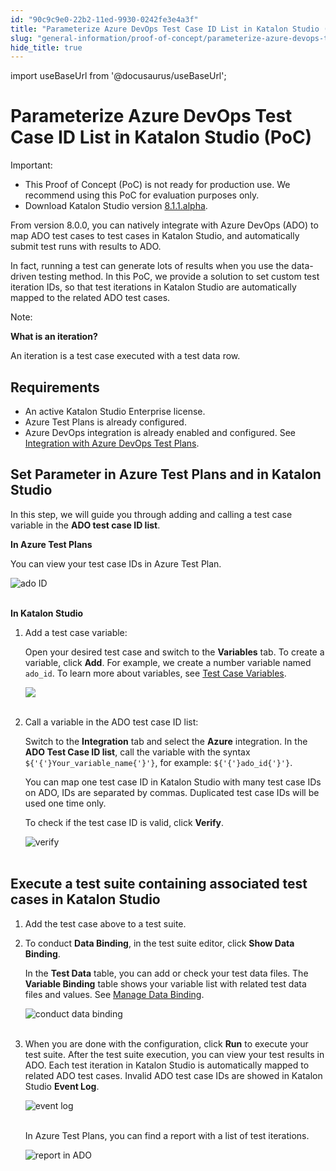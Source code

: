 ```yaml
---
id: "90c9c9e0-22b2-11ed-9930-0242fe3e4a3f"
title: "Parameterize Azure DevOps Test Case ID List in Katalon Studio (PoC)"
slug: "general-information/proof-of-concept/parameterize-azure-devops-test-case-id-list-in-katalon-studio-poc"
hide_title: true
---
```

import useBaseUrl from '@docusaurus/useBaseUrl';


# <a id="id" class="anchor_top_offset"/><a id="ariaid-title1" class="anchor_top_offset"/>Parameterize Azure DevOps Test Case ID List in <span xmlns="http://www.w3.org/1999/xhtml" className="ph">Katalon Studio</span>  (PoC)

<div xmlns="http://www.w3.org/1999/xhtml" className="note important note_important"><span className="note__title">Important:</span> 
  <ul className="ul"><li className="li">This Proof of Concept (PoC) is not ready for production use. We
      recommend using this PoC for evaluation purposes only.</li><li className="li">Download Katalon Studio version <a className="xref j-external-link" href="https://github.com/katalon-studio/katalon-studio/releases/tag/v8.1.1.alpha" target="_blank">8.1.1.alpha</a>.</li></ul>
</div>
<p xmlns="http://www.w3.org/1999/xhtml" className="p">From version 8.0.0, you can natively integrate with Azure DevOps   (ADO) to map ADO test cases to test cases in <span className="ph">Katalon Studio</span>, and   automatically submit test runs with results to ADO.</p> 
<p xmlns="http://www.w3.org/1999/xhtml" className="p">In fact, running a test can generate lots of results when you   use the data-driven testing method. In this PoC, we provide a   solution to set custom test iteration IDs, so that test iterations   in <span className="ph">Katalon Studio</span> are automatically mapped to the related ADO test   cases.</p> 
<div xmlns="http://www.w3.org/1999/xhtml" className="note note note_note"><span className="note__title">Note:</span> 
  <p className="p">
    <strong className="ph b">What is an iteration?</strong>
  </p>
  <p className="p">An iteration is a test case executed with a test data row.</p>
</div>

## Requirements

<ul xmlns="http://www.w3.org/1999/xhtml" className="ul"><li className="li">An active Katalon Studio Enterprise license.</li><li className="li">Azure Test Plans is already configured.</li><li className="li">Azure DevOps integration is already enabled and configured. See     <a className="xref" href="/docs/test-management/integration-for-test-management/configure-azure-devops-test-plans-integration-in-katalon-studio">Integration       with Azure DevOps Test Plans</a>.</li></ul> 

## <a id="id_1" class="anchor_top_offset"/>Set Parameter in Azure Test Plans and in <span xmlns="http://www.w3.org/1999/xhtml" className="ph">Katalon Studio</span> 

<p xmlns="http://www.w3.org/1999/xhtml" className="p">In this step, we will guide you through adding and calling a   test case variable in the <strong className="ph b">ADO test case ID     list</strong>.</p> 
<p xmlns="http://www.w3.org/1999/xhtml" className="p">   <strong className="ph b">In Azure Test Plans</strong> </p> 
<p xmlns="http://www.w3.org/1999/xhtml" className="p">You can view your test case IDs in Azure Test Plan.</p> 
<p xmlns="http://www.w3.org/1999/xhtml" className="p">   <img className="image" src={useBaseUrl("https://github.com/katalon-studio/docs-images/raw/master/katalon-studio/docs/associated-ADO-TC-IDs/test-case-ids.png")} alt="ado ID" /><br /><br /> </p> 
<p xmlns="http://www.w3.org/1999/xhtml" className="p">   <strong className="ph b">In Katalon Studio</strong> </p> 
<ol xmlns="http://www.w3.org/1999/xhtml" className="ol"><li className="li">     <p className="p">Add a test case variable:</p>     <p className="p">Open your desired test case and switch to the       <strong className="ph b">Variables</strong> tab. To create a variable, click       <strong className="ph b">Add</strong>. For example, we create a number variable       named <code className="ph codeph">ado_id</code>. To learn more about variables, see <a className="xref" href="#">Test         Case Variables</a>.</p>     <p className="p">       <img className="image" src={useBaseUrl("https://github.com/katalon-studio/docs-images/raw/master/katalon-studio/docs/associated-ADO-TC-IDs/number-ado_id.png")} /><br /><br />     </p>   </li><li className="li">     <p className="p">Call a variable in the ADO test case ID list:</p>     <p className="p">Switch to the <strong className="ph b">Integration</strong> tab and select the       <strong className="ph b">Azure</strong> integration. In the <strong className="ph b">ADO Test Case ID         list</strong>, call the variable with the syntax       <code className="ph codeph">${'{'}Your_variable_name{'}'}</code>, for example:       <code className="ph codeph">${'{'}ado_id{'}'}</code>.</p>     <p className="p">You can map one test case ID in Katalon Studio with many test       case IDs on ADO, IDs are separated by commas. Duplicated test case       IDs will be used one time only.</p>     <p className="p">To check if the test case ID is valid, click       <strong className="ph b">Verify</strong>.</p>     <p className="p">       <img className="image" src={useBaseUrl("https://github.com/katalon-studio/docs-images/raw/master/katalon-studio/docs/associated-ADO-TC-IDs/verified.png")} alt="verify" /><br /><br />     </p>   </li></ol> 

## <a id="id_2" class="anchor_top_offset"/>Execute a test suite containing associated test cases in <span xmlns="http://www.w3.org/1999/xhtml" className="ph">Katalon Studio</span> 

<ol xmlns="http://www.w3.org/1999/xhtml" className="ol"><li className="li">     <p className="p">Add the test case above to a test suite.</p>   </li><li className="li">     <p className="p">To conduct <strong className="ph b">Data Binding</strong>, in the test suite       editor, click <strong className="ph b">Show Data Binding</strong>.</p>     <p className="p">In the <strong className="ph b">Test Data</strong> table, you can add or check       your test data files. The <strong className="ph b">Variable Binding</strong> table       shows your variable list with related test data files and values.       See <a className="xref" href="#">Manage         Data Binding</a>.</p>     <p className="p">       <img className="image" src={useBaseUrl("https://github.com/katalon-studio/docs-images/raw/master/katalon-studio/docs/associated-ADO-TC-IDs/ks-ddt-ado-binding.png")} alt="conduct data binding" /><br /><br />     </p>   </li><li className="li">     <p className="p">When you are done with the configuration, click       <strong className="ph b">Run</strong> to execute your test suite. After the test       suite execution, you can view your test results in ADO. Each test       iteration in Katalon Studio is automatically mapped to related ADO       test cases. Invalid ADO test case IDs are showed in <span className="ph">Katalon Studio</span>       <strong className="ph b">Event Log</strong>.</p>     <p className="p">       <img className="image" src={useBaseUrl("https://github.com/katalon-studio/docs-images/raw/master/katalon-studio/docs/associated-ADO-TC-IDs/event-log-ado.png")} alt="event log" /><br /><br />     </p>     <p className="p">In Azure Test Plans, you can find a report with a list of test       iterations.</p>     <p className="p">       <img className="image" src={useBaseUrl("https://github.com/katalon-studio/docs-images/raw/master/katalon-studio/docs/associated-ADO-TC-IDs/report%20in%20ADO.png")} alt="report in ADO" /><br /><br />     </p>   </li></ol> 
